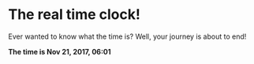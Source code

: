 # The real time clock!

Ever wanted to know what the time is? Well, your journey is about to end!

**The time is Nov 21, 2017, 06:01**